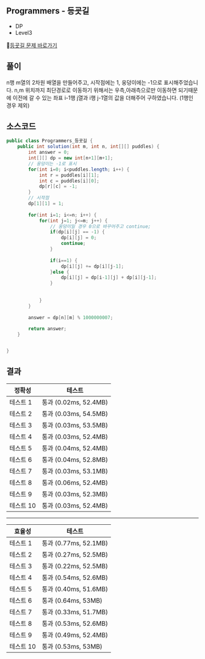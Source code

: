 ## Programmers - 등굣길  
- DP
- Level3

🔗[등굣길 문제 바로가기](https://programmers.co.kr/learn/courses/30/lessons/42898)

## 풀이

n행 m열의 2차원 배열을 만들어주고, 시작점에는 1, 웅덩이에는 -1으로 표시해주었습니다.
n,m 위치까지 최단경로로 이동하기 위해서는 우측,아래측으로만 이동하면 되기때문에 이전에 갈 수 있는 좌표 i-1행 j열과 i행 j-1열의 값을 더해주어 구하였습니다. (1행인 경우 제외)  

## 소스코드
~~~java
public class Programmers_등굣길 {
	public int solution(int m, int n, int[][] puddles) {
        int answer = 0;
        int[][] dp = new int[n+1][m+1];
        // 웅덩이는 -1로 표시 
        for(int i=0; i<puddles.length; i++) {
        	int r = puddles[i][1];
        	int c = puddles[i][0];
        	dp[r][c] = -1;
        }
        // 시작점 
        dp[1][1] = 1;
        
        for(int i=1; i<=n; i++) {
        	for(int j=1; j<=m; j++) {
        		// 웅덩이일 경우 0으로 바꾸어주고 continue;
        		if(dp[i][j] == -1) {
        			dp[i][j] = 0;
        			continue;
        		}
        		
        		if(i==1) {
        			dp[i][j] += dp[i][j-1];
        		}else {
        			dp[i][j] = dp[i-1][j] + dp[i][j-1];
        		}
        		
        		
        	}
        }
        
        answer = dp[n][m] % 1000000007;
        
        return answer;
    }


}
~~~

## 결과 

| 정확성  | 테스트 |
|----|----|
|테스트 1 |	통과 (0.02ms, 52.4MB)|
|테스트 2 |	통과 (0.03ms, 54.5MB)|
|테스트 3 |	통과 (0.03ms, 53.5MB)|
|테스트 4 |	통과 (0.03ms, 52.4MB)|
|테스트 5 |	통과 (0.04ms, 52.4MB)|
|테스트 6 |	통과 (0.04ms, 52.8MB)|
|테스트 7 |	통과 (0.03ms, 53.1MB)|
|테스트 8 |	통과 (0.06ms, 52.4MB)|
|테스트 9 |	통과 (0.03ms, 52.3MB)|
|테스트 10 |	통과 (0.03ms, 52.4MB)|


-----


| 효율성 | 테스트 |
|----|----|
|테스트 1 |	통과 (0.77ms, 52.1MB)|
|테스트 2 |	통과 (0.27ms, 52.5MB)|
|테스트 3 |	통과 (0.22ms, 52.5MB)|
|테스트 4 |	통과 (0.54ms, 52.6MB)|
|테스트 5 |	통과 (0.40ms, 51.6MB)|
|테스트 6 |	통과 (0.64ms, 53MB)|
|테스트 7 |	통과 (0.33ms, 51.7MB)|
|테스트 8 |	통과 (0.53ms, 52.6MB)|
|테스트 9 |	통과 (0.49ms, 52.4MB)|
|테스트 10 |	통과 (0.53ms, 53MB)|